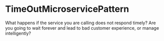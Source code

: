 # TimeOutMicroservicePattern
 What happens if the service you are calling does not respond timely? Are you going to wait forever and lead to bad customer experience, or manage intelligently? 
